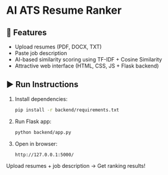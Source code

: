 # AI ATS Resume Ranker

## 🚀 Features
- Upload resumes (PDF, DOCX, TXT)
- Paste job description
- AI-based similarity scoring using TF-IDF + Cosine Similarity
- Attractive web interface (HTML, CSS, JS + Flask backend)

## ▶️ Run Instructions
1. Install dependencies:
   ```bash
   pip install -r backend/requirements.txt
   ```

2. Run Flask app:
   ```bash
   python backend/app.py
   ```

3. Open in browser:
   ```
   http://127.0.0.1:5000/
   ```

Upload resumes + job description → Get ranking results!
